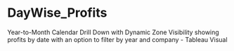 # DayWise_Profits
Year-to-Month Calendar Drill Down with Dynamic Zone Visibility showing profits by date with an option to filter by year and company - Tableau Visual
